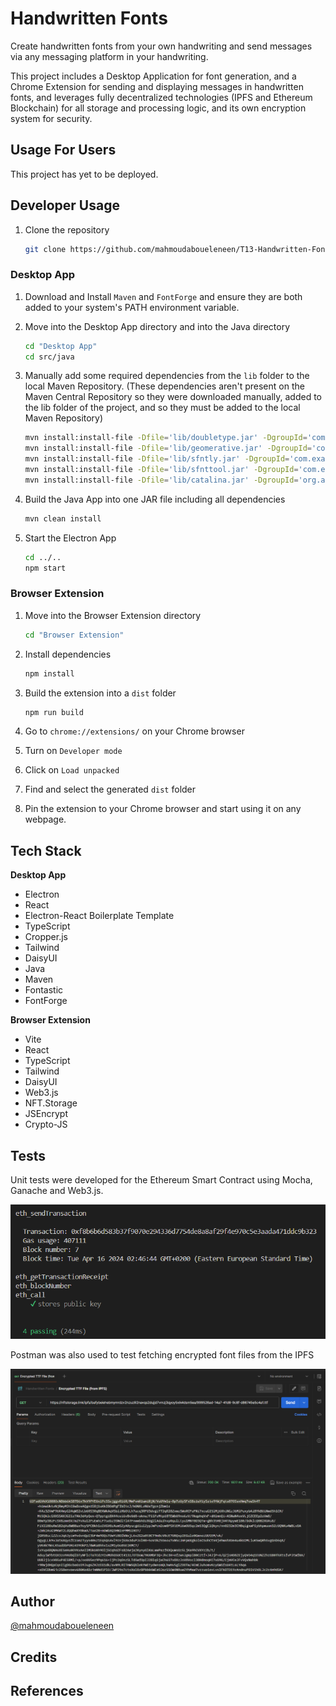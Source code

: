 # Handwritten Fonts

Create handwritten fonts from your own handwriting and send messages via any messaging platform in your handwriting.

This project includes a Desktop Application for font generation, and a Chrome Extension for sending and displaying messages in handwritten fonts, and leverages fully decentralized technologies (IPFS and Ethereum Blockchain) for all storage and processing logic, and its own encryption system for security.

## Usage For Users

This project has yet to be deployed.

## Developer Usage

1. Clone the repository

   ```bash
   git clone https://github.com/mahmoudaboueleneen/T13-Handwritten-Fonts.git
   ```

### Desktop App

1. Download and Install `Maven` and `FontForge` and ensure they are both added to your system's PATH environment variable.

1. Move into the Desktop App directory and into the Java directory

   ```bash
   cd "Desktop App"
   cd src/java
   ```

1. Manually add some required dependencies from the `lib` folder to the local Maven Repository. (These dependencies aren't present on the Maven Central Repository so they were downloaded manually, added to the lib folder of the project, and so they must be added to the local Maven Repository)

   ```bash
   mvn install:install-file -Dfile='lib/doubletype.jar' -DgroupId='com.example' -DartifactId='doubletype' -Dversion='1.0' -Dpackaging=jar
   mvn install:install-file -Dfile='lib/geomerative.jar' -DgroupId='com.example' -DartifactId='geomerative' -Dversion='1.0' -Dpackaging=jar
   mvn install:install-file -Dfile='lib/sfntly.jar' -DgroupId='com.example' -DartifactId='sfntly' -Dversion='1.0' -Dpackaging=jar
   mvn install:install-file -Dfile='lib/sfnttool.jar' -DgroupId='com.example' -DartifactId='sfnttool' -Dversion='1.0' -Dpackaging=jar
   mvn install:install-file -Dfile='lib/catalina.jar' -DgroupId='org.apache.tomcat' -DartifactId='tomcat-catalina' -Dversion='1.0' -Dpackaging=jar
   ```

1. Build the Java App into one JAR file including all dependencies

   ```bash
   mvn clean install
   ```

1. Start the Electron App

   ```bash
   cd ../..
   npm start
   ```

### Browser Extension

1. Move into the Browser Extension directory

   ```bash
   cd "Browser Extension"
   ```

1. Install dependencies

   ```bash
   npm install
   ```

1. Build the extension into a `dist` folder

   ```bash
   npm run build
   ```

1. Go to `chrome://extensions/` on your Chrome browser

1. Turn on `Developer mode`

1. Click on `Load unpacked`

1. Find and select the generated `dist` folder

1. Pin the extension to your Chrome browser and start using it on any webpage.

## Tech Stack

**Desktop App**

- Electron
- React
- Electron-React Boilerplate Template
- TypeScript
- Cropper.js
- Tailwind
- DaisyUI
- Java
- Maven
- Fontastic
- FontForge

**Browser Extension**

- Vite
- React
- TypeScript
- Tailwind
- DaisyUI
- Web3.js
- NFT.Storage
- JSEncrypt
- Crypto-JS

## Tests

Unit tests were developed for the Ethereum Smart Contract using Mocha, Ganache and Web3.js.

![Ethereum Unit Tests](docs/Images/unit-tests.png)

Postman was also used to test fetching encrypted font files from the IPFS

![IPFS Postman Test](docs/Images/postman-test.png)

## Author

[@mahmoudaboueleneen](https://github.com/mahmoudaboueleneen)

## Credits

## References
